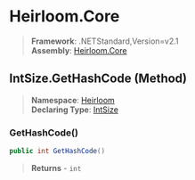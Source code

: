 # Heirloom.Core

> **Framework**: .NETStandard,Version=v2.1  
> **Assembly**: [Heirloom.Core][0]

## IntSize.GetHashCode (Method)

> **Namespace**: [Heirloom][0]  
> **Declaring Type**: [IntSize][1]

### GetHashCode()

```cs
public int GetHashCode()
```

> **Returns** - `int`

[0]: ../../../Heirloom.Core.md
[1]: ../IntSize.md
